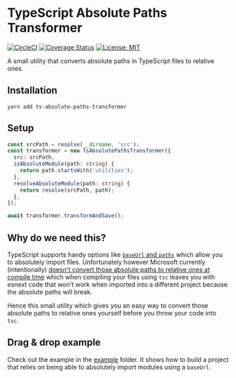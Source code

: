 # TypeScript Absolute Paths Transformer

[![CircleCI](https://circleci.com/gh/kvendrik/ts-absolute-paths-transformer.svg?style=svg)](https://circleci.com/gh/kvendrik/ts-absolute-paths-transformer)
[![Coverage Status](https://coveralls.io/repos/github/kvendrik/ts-absolute-paths-transformer/badge.svg?branch=master)](https://coveralls.io/github/kvendrik/ts-absolute-paths-transformer?branch=master)
[![License: MIT](https://img.shields.io/badge/License-MIT-yellow.svg)](https://opensource.org/licenses/MIT)

A small utility that converts absolute paths in TypeScript files to relative ones.

## Installation

```
yarn add ts-absolute-paths-transformer
```

## Setup

```ts
const srcPath = resolve(__dirname, 'src');
const transformer = new TsAbsolutePathsTransformer({
  src: srcPath,
  isAbsoluteModule(path: string) {
    return path.startsWith('utilities');
  },
  resolveAbsoluteModule(path: string) {
    return resolve(srcPath, path);
  },
});

await transformer.transformAndSave();
```

## Why do we need this?

TypeScript supports handy options like [`baseUrl` and `paths`](https://www.typescriptlang.org/docs/handbook/compiler-options.html) which allow you to absolutely import files. Unfortunately however Microsoft currently (intentionally) [doesn't convert those absolute paths to relative ones at compile time](https://github.com/Microsoft/TypeScript/issues/15479#issuecomment-300240856) which when compiling your files using `tsc` leaves you with esnext code that won't work when imported into a different project because the absolute paths will break.

Hence this small utility which gives you an easy way to convert those absolute paths to relative ones yourself before you throw your code into `tsc`.

## Drag & drop example

Check out the example in the [example](example/) folder. It shows how to build a project that relies on being able to absolutely import modules using a `baseUrl`.
